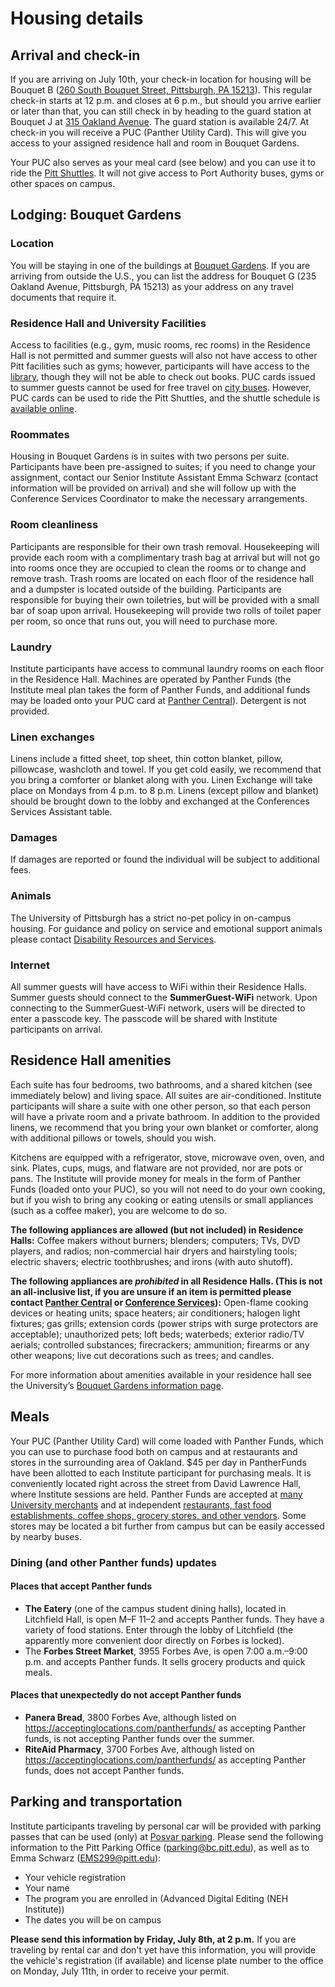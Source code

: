 # Housing details 

## Arrival and check-in 

If you are arriving on July 10th, your check-in location for housing will be Bouquet B ([260 South Bouquet Street, Pittsburgh, PA 15213](https://www.google.com/maps/place/260+S+Bouquet+St,+Pittsburgh,+PA+15213/@40.4407162,-79.9568502,17z/data=!3m1!4b1!4m5!3m4!1s0x8834f22824211307:0xaabc42957e8f2d45!8m2!3d40.4407121!4d-79.9546615)). This regular check-in starts at 12 p.m. and closes at 6 p.m., but should you arrive earlier or later than that, you can still check in by heading to the guard station at Bouquet J at [315 Oakland Avenue](https://www.google.com/maps/place/315+Oakland+Ave,+Pittsburgh,+PA+15213/@40.4398923,-79.9563888,17z/data=!3m1!4b1!4m5!3m4!1s0x8834f187f3440103:0x16758f80690088b6!8m2!3d40.4398882!4d-79.9542001). The guard station is available 24/7. At check-in you will receive a PUC (Panther Utility Card). This will give you access to your assigned residence hall and room in Bouquet Gardens. 

Your PUC also serves as your meal card (see below) and you can use it to ride the [Pitt Shuttles](https://www.pts.pitt.edu/mobility/shuttle-services/pitt-shuttle-schedule). It will not give access to Port Authority buses, gyms or other spaces on campus.

## Lodging: Bouquet Gardens

### Location

You will be staying in one of the buildings at [Bouquet Gardens](https://www.pc.pitt.edu/housing-services/university-owned-housing/bouquet-gardens). If you are arriving from outside the U.S., you can list the address for Bouquet G (235 Oakland Avenue, Pittsburgh, PA 15213) as your address on any travel documents that require it.

### Residence Hall and University Facilities 

Access to facilities (e.g., gym, music rooms, rec rooms) in the Residence Hall is not permitted and summer guests will also not have access to other Pitt facilities such as gyms; however, participants will have access to the [library](https://www.library.pitt.edu/hillman-library), though they will not be able to check out books. PUC cards issued to summer guests cannot be used for free travel on [city buses](https://www.portauthority.org/inside-Pittsburgh-Regional-Transit/rider-info/how-to-ride/how-to-ride-the-bus/). However, PUC cards can be used to ride the Pitt Shuttles, and the shuttle schedule is [available online](https://www.pts.pitt.edu/mobility/shuttle-services/pitt-shuttle-schedule).

### Roommates 

Housing in Bouquet Gardens is in suites with two persons per suite. Participants have been pre-assigned to suites; if you need to change your assignment, contact our Senior Institute Assistant Emma Schwarz (contact information will be provided on arrival) and she will follow up with the Conference Services Coordinator to make the necessary arrangements.

### Room cleanliness 

Participants are responsible for their own trash removal. Housekeeping will provide each room with a complimentary trash bag at arrival but will not go into rooms once they are occupied to clean the rooms or to change and remove trash. Trash rooms are located on each floor of the residence hall and a dumpster is located outside of the building. Participants are responsible for buying their own toiletries, but will be provided with a small bar of soap upon arrival. Housekeeping will provide two rolls of toilet paper per room, so once that runs out, you will need to purchase more. 

### Laundry 

Institute participants have access to communal laundry rooms on each floor in the Residence Hall. Machines are operated by Panther Funds (the Institute meal plan takes the form of Panther Funds, and additional funds may be loaded onto your PUC card at [Panther Central](https://www.pc.pitt.edu/about-us)). Detergent is not provided. 

### Linen exchanges 

Linens include a fitted sheet, top sheet, thin cotton blanket, pillow, pillowcase, washcloth and towel. If you get cold easily, we recommend that you bring a comforter or blanket along with you. Linen Exchange will take place on Mondays from 4 p.m. to 8 p.m. Linens (except pillow and blanket) should be brought down to the lobby and exchanged at the Conferences Services Assistant table. 

### Damages 

If damages are reported or found the individual will be subject to additional fees.

### Animals 

The University of Pittsburgh has a strict no-pet policy in on-campus housing. For guidance and policy on service and emotional support animals please contact [Disability Resources and Services](https://www.diversity.pitt.edu/disability-access/disability-resources-and-services/accommodations/service-animals-and-emotional).

### Internet 

All summer guests will have access to WiFi within their Residence Halls. Summer guests should connect to the **SummerGuest-WiFi** network. Upon connecting to the SummerGuest-WiFi network, users will be directed to enter a passcode key. The passcode will be shared with Institute participants on arrival. 

## Residence Hall amenities

Each suite has four bedrooms, two bathrooms, and a shared kitchen (see immediately below) and living space. All suites are air-conditioned. Institute participants will share a suite with one other person, so that each person will have a private room and a private bathroom. In addition to the provided linens, we recommend that you bring your own blanket or comforter, along with additional pillows or towels, should you wish.

Kitchens are equipped with a refrigerator, stove, microwave oven, oven, and sink. Plates, cups, mugs, and flatware are not provided, nor are pots or pans. The Institute will provide money for meals in the form of Panther Funds (loaded onto your PUC), so you will not need to do your own cooking, but if you wish to bring any cooking or eating utensils or small appliances (such as a coffee maker), you are welcome to do so. 

**The following appliances are allowed (but not included) in Residence Halls:** Coffee makers without burners; blenders; computers; TVs, DVD players, and radios; non-commercial hair dryers and hairstyling tools; electric shavers; electric toothbrushes; and irons (with auto shutoff). 

**The following appliances are *prohibited* in all Residence Halls. (This is not an all-inclusive list, if you are unsure if an item is permitted please contact [Panther Central](https://www.pc.pitt.edu/) or [Conference Services](https://www.conferenceservices.pitt.edu/contact-us-0)):** Open-flame cooking devices or heating units; space heaters; air conditioners; halogen light fixtures; gas grills; extension cords (power strips with surge protectors are acceptable); unauthorized pets; loft beds; waterbeds; exterior radio/TV aerials; controlled substances; firecrackers; ammunition; firearms or any other weapons; live cut decorations such as trees; and candles. 

For more information about amenities available in your residence hall see the University’s [Bouquet Gardens information page](https://www.pc.pitt.edu/housing-services/university-owned-housing/bouquet-gardens). 

## Meals 

Your PUC (Panther Utility Card) will come loaded with Panther Funds, which you can use to purchase food both on campus and at restaurants and stores in the surrounding area of Oakland. $45 per day in PantherFunds have been allotted to each Institute participant for purchasing meals. It is conveniently located right across the street from David Lawrence Hall, where Institute sessions are held. Panther Funds are accepted at [many University merchants](https://www.pc.pitt.edu/panther-card/merchants/university-merchants) and at independent [restaurants, fast food establishments, coffee shops, grocery stores, and other vendors](https://acceptinglocations.com/pantherfunds/). Some stores may be located a bit further from campus but can be easily accessed by nearby buses. 

### Dining (and other Panther funds) updates

#### Places that accept Panther funds

* **The Eatery** (one of the campus student dining halls), located in Litchfield Hall, is open M–F 11–2 and accepts Panther funds. They have a variety of food stations.  Enter through the lobby of Litchfield (the apparently more convenient door directly on Forbes is locked).
* The **Forbes Street Market**, 3955 Forbes Ave, is open 7:00 a.m.–9:00 p.m. and accepts Panther funds. It sells grocery products and quick meals.

#### Places that unexpectedly do not accept Panther funds

* **Panera Bread**, 3800 Forbes Ave, although listed on <https://acceptinglocations.com/pantherfunds/> as accepting Panther funds, is not accepting Panther funds over the summer.
* **RiteAid Pharmacy**, 3700 Forbes Ave, although listed on <https://acceptinglocations.com/pantherfunds/> as accepting Panther funds, does not accept Panther funds.

## Parking and transportation 

Institute participants traveling by personal car will be provided with parking passes that can be used (only) at [Posvar parking](https://www.pts.pitt.edu/mobility/parking/parking-opportunities/parkmobile). Please send the following information to the Pitt Parking Office (parking@bc.pitt.edu), as well as to Emma Schwarz (EMS299@pitt.edu):

* Your vehicle registration
* Your name 
* The program you are enrolled in (Advanced Digital Editing (NEH Institute))
* The dates you will be on campus 

**Please send this information by Friday, July 8th, at 2 p.m.** If you are traveling by rental car and don't yet have this information, you will provide the vehicle's registration (if available) and license plate number to the office on Monday, July 11th, in order to receive your permit.   


 